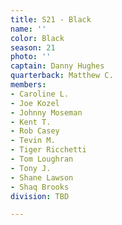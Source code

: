 ```yaml
---
title: S21 - Black
name: ''
color: Black
season: 21
photo: ''
captain: Danny Hughes
quarterback: Matthew C.
members:
- Caroline L.
- Joe Kozel
- Johnny Moseman
- Kent T.
- Rob Casey
- Tevin M.
- Tiger Ricchetti
- Tom Loughran
- Tony J.
- Shane Lawson
- Shaq Brooks
division: TBD

---
```

